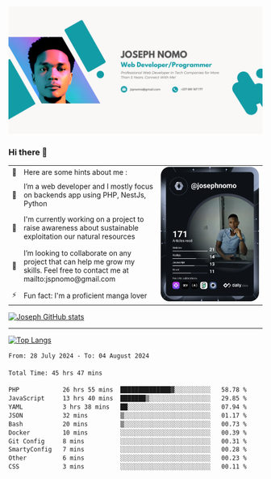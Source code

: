 ![Banner of my profile!](/Joseph_NOMO_NEW.png "Banner")

### Hi there 👋

<!--- | --  | 👋  | Here are some hints about me :                                                                                                 | <td rowspan=6><img src="/devcard.svg" width="400" alt="Joseph NOMO's Dev Card"/></td> |
| --- | --- | ------------------------------------------------------------------------------------------------------------------------------ | ------------------------------------------------------------------------------------- |
| --  | 🔭  | I’m a web developer and I mostly focus on backends app using PHP, NestJs, Python                                               |
| --  | 🦁  | I'm currently working on a project to raise awareness about sustainable exploitation our natural resources                     |
| --  | 👯  | I’m looking to collaborate on any project that can help me grow my skills. Feel free to contact me at mailto:jspnomo@gmail.com |
| --  | ⚡  | Fun fact: I'm a proficient manga lover                                                                                         |
--->

<table>
    <tr>
        <td width="1%">👋</td>
        <td width="55%">Here are some hints about me :</td>
        <td rowspan=6 width="44%"><img src="/devcard.svg" width="400" alt="Joseph NOMO's Dev Card"/></td>
    </tr>
    <tr>
        <td>🔭</td>
        <td>I’m a web developer and I mostly focus on backends app using PHP, NestJs, Python</td>
    </tr>
    <tr>
        <td>🦁</td>
        <td>I'm currently working on a project to raise awareness about sustainable exploitation our natural resources</td>
    </tr>
    <tr>
        <td>👯</td>
        <td>I’m looking to collaborate on any project that can help me grow my skills. Feel free to contact me at mailto:jspnomo@gmail.com</td>
    </tr>
    <tr>
        <td>⚡</td>
        <td>Fun fact: I'm a proficient manga lover</td>
    </tr>

</table>

[![Joseph GitHub stats](https://github-readme-stats-seven-sigma-53.vercel.app/api?username=Jspascal)](https://github.com/Jspascal/github-readme-stats)

---

[![Top Langs](https://github-readme-stats-seven-sigma-53.vercel.app/api/top-langs/?username=Jspascal&layout=compact)](https://github.com/Jspascal/github-readme-stats)

<!--START_SECTION:waka-->

```txt
From: 28 July 2024 - To: 04 August 2024

Total Time: 45 hrs 47 mins

PHP            26 hrs 55 mins  ██████████████▓░░░░░░░░░░   58.78 %
JavaScript     13 hrs 40 mins  ███████▒░░░░░░░░░░░░░░░░░   29.85 %
YAML           3 hrs 38 mins   ██░░░░░░░░░░░░░░░░░░░░░░░   07.94 %
JSON           32 mins         ▒░░░░░░░░░░░░░░░░░░░░░░░░   01.17 %
Bash           20 mins         ▒░░░░░░░░░░░░░░░░░░░░░░░░   00.73 %
Docker         10 mins         ░░░░░░░░░░░░░░░░░░░░░░░░░   00.39 %
Git Config     8 mins          ░░░░░░░░░░░░░░░░░░░░░░░░░   00.31 %
SmartyConfig   7 mins          ░░░░░░░░░░░░░░░░░░░░░░░░░   00.28 %
Other          6 mins          ░░░░░░░░░░░░░░░░░░░░░░░░░   00.23 %
CSS            3 mins          ░░░░░░░░░░░░░░░░░░░░░░░░░   00.11 %
```

<!--END_SECTION:waka-->
